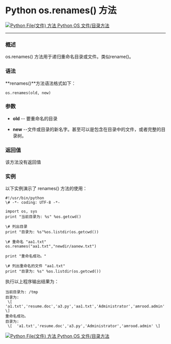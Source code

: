 Python os.renames() 方法
======================

 [![Python File(文件) 方法](../images/up.gif) Python OS 文件/目录方法](os-file-methods.html)

* * *

### 概述

os.renames() 方法用于递归重命名目录或文件。类似rename()。

### 语法

**renames()**方法语法格式如下：
```
os.renames(old, new)
```
### 参数

*   **old** \-\- 要重命名的目录
    
*   **new** --文件或目录的新名字。甚至可以是包含在目录中的文件，或者完整的目录树。
    

### 返回值

该方法没有返回值

### 实例

以下实例演示了 renames() 方法的使用：
```
#!/usr/bin/python
\# -*- coding: UTF-8 -*-

import os, sys
print "当前目录为: %s" %os.getcwd()

\# 列出目录
print "目录为: %s"%os.listdir(os.getcwd())

\# 重命名 "aa1.txt"
os.renames("aa1.txt","newdir/aanew.txt")

print "重命名成功。"

\# 列出重命名的文件 "aa1.txt"
print "目录为: %s" %os.listdir(os.getcwd())
```
执行以上程序输出结果为：
```
当前目录为: /tmp
目录为:
 \[  'a1.txt','resume.doc','a3.py','aa1.txt','Administrator','amrood.admin' \]
重命名成功。
目录为:
 \[  'a1.txt','resume.doc','a3.py','Administrator','amrood.admin' \]
```
 [![Python File(文件) 方法](../images/up.gif) Python OS 文件/目录方法](os-file-methods.html)